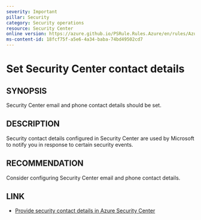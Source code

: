```yaml
---
severity: Important
pillar: Security
category: Security operations
resource: Security Center
online version: https://azure.github.io/PSRule.Rules.Azure/en/rules/Azure.SecurityCenter.Contact/
ms-content-id: 18fcf75f-a5e6-4a34-baba-74bd49502cd7
---
```


# Set Security Center contact details

## SYNOPSIS

Security Center email and phone contact details should be set.

## DESCRIPTION

Security contact details configured in Security Center are used by Microsoft to notify you in response to certain security events.

## RECOMMENDATION

Consider configuring Security Center email and phone contact details.

## LINK

- [Provide security contact details in Azure Security Center](https://docs.microsoft.com/azure/security-center/security-center-provide-security-contact-details)
